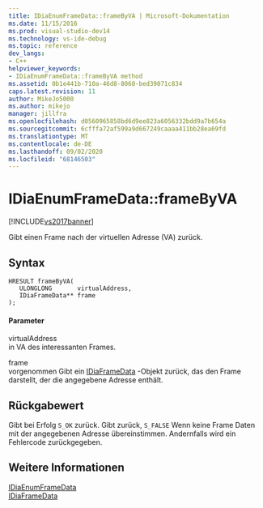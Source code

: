 ```yaml
---
title: IDiaEnumFrameData::frameByVA | Microsoft-Dokumentation
ms.date: 11/15/2016
ms.prod: visual-studio-dev14
ms.technology: vs-ide-debug
ms.topic: reference
dev_langs:
- C++
helpviewer_keywords:
- IDiaEnumFrameData::frameByVA method
ms.assetid: 0b1e441b-710a-46d8-8060-bed39071c834
caps.latest.revision: 11
author: MikeJo5000
ms.author: mikejo
manager: jillfra
ms.openlocfilehash: d0560965858bd6d9ee823a6056332bdd9a7b654a
ms.sourcegitcommit: 6cfffa72af599a9d667249caaaa411bb28ea69fd
ms.translationtype: MT
ms.contentlocale: de-DE
ms.lasthandoff: 09/02/2020
ms.locfileid: "68146503"
---
```

# <a name="idiaenumframedataframebyva"></a>IDiaEnumFrameData::frameByVA
[!INCLUDE[vs2017banner](../../includes/vs2017banner.md)]

Gibt einen Frame nach der virtuellen Adresse (VA) zurück.  
  
## <a name="syntax"></a>Syntax  
  
```cpp#  
HRESULT frameByVA(   
   ULONGLONG       virtualAddress,  
   IDiaFrameData** frame  
);  
```  
  
#### <a name="parameters"></a>Parameter  
 virtualAddress  
 in VA des interessanten Frames.  
  
 frame  
 vorgenommen Gibt ein [IDiaFrameData](../../debugger/debug-interface-access/idiaframedata.md) -Objekt zurück, das den Frame darstellt, der die angegebene Adresse enthält.  
  
## <a name="return-value"></a>Rückgabewert  
 Gibt bei Erfolg `S_OK` zurück. Gibt zurück, `S_FALSE` Wenn keine Frame Daten mit der angegebenen Adresse übereinstimmen. Andernfalls wird ein Fehlercode zurückgegeben.  
  
## <a name="see-also"></a>Weitere Informationen  
 [IDiaEnumFrameData](../../debugger/debug-interface-access/idiaenumframedata.md)   
 [IDiaFrameData](../../debugger/debug-interface-access/idiaframedata.md)

